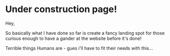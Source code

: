 Under construction page! 
========================

Hey,

So basically what I have done so far is create a fancy landing spot for those curious enough to have a gander at the website before it's done!

Terrible things Humans are - gues i'll have to fit their needs with this...
